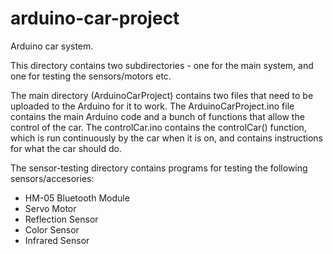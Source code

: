 # arduino-car-project
Arduino car system.

This directory contains two subdirectories - one for the main system, and one for testing the sensors/motors etc. 

The main directory (ArduinoCarProject) contains two files that need to be uploaded to the Arduino for it to work. The ArduinoCarProject.ino file contains the main Arduino code and a bunch of functions that allow the control of the car. The controlCar.ino contains the controlCar() function, which is run continuously by the car when it is on, and contains instructions for what the car should do.

The sensor-testing directory contains programs for testing the following sensors/accesories:
- HM-05 Bluetooth Module
- Servo Motor
- Reflection Sensor
- Color Sensor
- Infrared Sensor
